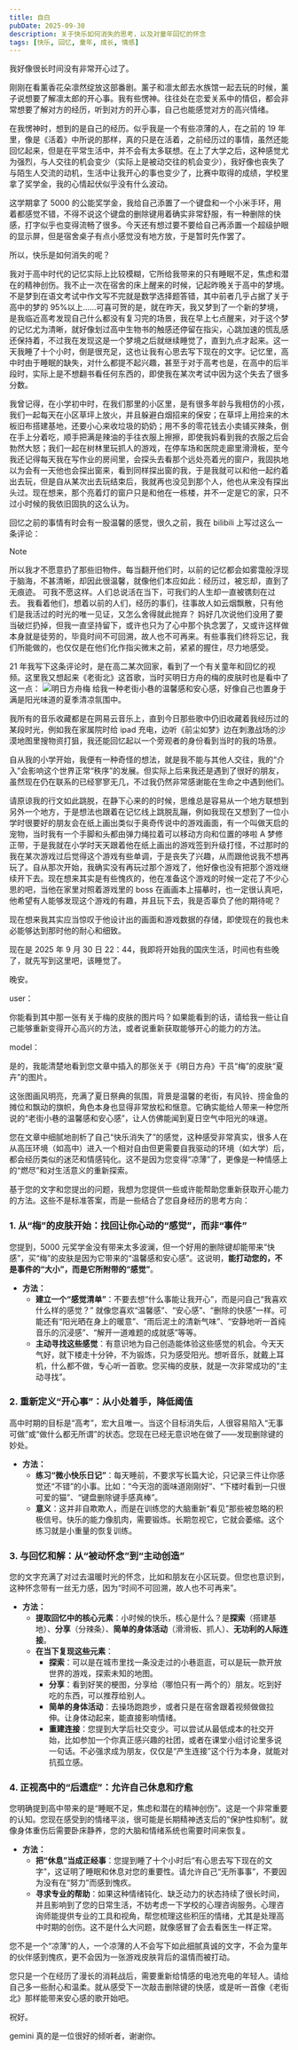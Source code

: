 ```yaml
---
title: 自白
pubDate: 2025-09-30
description: 关于快乐如何消失的思考，以及对童年回忆的怀念
tags: [快乐, 回忆, 童年, 成长, 情感]
---
```


我好像很长时间没有非常开心过了。

刚刚在看薰香花朵凛然绽放这部番剧。薰子和凛太郎去水族馆一起去玩的时候，薰子说想要了解凛太郎的开心事。我有些愣神。往往处在恋爱关系中的情侣，都会非常想要了解对方的经历，听到对方的开心事，自己也能感觉对方的高兴情绪。

在我愣神时，想到的是自己的经历。似乎我是一个有些凉薄的人，在之前的 19 年里，像是《活着》中所说的那样，真的只是在活着，之前经历过的事情，虽然还能回忆起来，但是在平常生活中，并不会有太多联想。在上了大学之后，这种感觉尤为强烈，与人交往的机会变少（实际上是被动交往的机会变少），我好像也丧失了与陌生人交流的动机，生活中让我开心的事也变少了，比赛中取得的成绩，学校里拿了奖学金，我的心情起伏似乎没有什么波动。

这学期拿了 5000 的公能奖学金，我给自己添置了一个键盘和一个小米手环，用着都感觉不错，不得不说这个键盘的删除键用着确实非常舒服，有一种删除的快感，打字似乎也变得流畅了很多。今天还有想过要不要给自己再添置一个超级护眼的显示屏，但是宿舍桌子有点小感觉没有地方放，于是暂时先作罢了。

所以，快乐是如何消失的呢？

我对于高中时代的记忆实际上比较模糊，它所给我带来的只有睡眠不足，焦虑和潜在的精神创伤。我不止一次在宿舍的床上醒来的时候，记起昨晚关于高中的梦境。不是梦到在语文考试中作文写不完就是数学选择题答错，其中前者几乎占据了关于高中的梦的 95%以上......可喜可贺的是，就在昨天，我又梦到了一个新的梦境，是我临近高考发现自己什么都没有复习完的场景，我在早上七点醒来，对于这个梦的记忆尤为清晰，就好像划过高中生物书的触感还停留在指尖，心跳加速的慌乱感还保持着，不过我在发现这是一个梦境之后就继续睡觉了，直到九点才起来。这一天我睡了十个小时，倒是很充足，这也让我有心思去写下现在的文字。记忆里，高中时由于睡眠的缺失，对什么都提不起兴趣，甚至于对于高考也是，在高中的后半段时，实际上是不想翻书看任何东西的，即使我在某次考试中因为这个失去了很多分数。

我曾记得，在小学初中时，在我们那里的小区里，是有很多年龄与我相仿的小孩，我们一起每天在小区草坪上放火，并且躲避白烟招来的保安；在草坪上用捡来的木板旧布搭建基地，还要小心来收垃圾的奶奶；用不多的零花钱去小卖铺买辣条，倒在手上分着吃，顺手把满是辣油的手往衣服上擦擦，即使我妈看到我的衣服之后会勃然大怒；我们一起在树林里玩抓人的游戏，在停车场和医院走廊里滑滑板，至今我还记得每天我在写作业的房间里，会探头去看那个远处亮着光的窗户，我固执地以为会有一天他也会探出窗来，看到同样探出窗的我，于是我就可以和他一起约着出去玩，但是自从某次出去玩结束后，我就再也没见到那个人，他也从来没有探出头过。现在想来，那个亮着灯的窗户只是和他在一栋楼，并不一定是它的家，只不过小时候的我依旧固执的这么认为。

回忆之前的事情有时会有一股温馨的感觉，很久之前，我在 bilibili 上写过这么一条评论：

> [!NOTE]
>
> 所以我才不愿意扔了那些旧物件。每当翻开他们时，以前的记忆都会如雾霭般浮现于脑海，不甚清晰，却因此很温馨，就像他们本应如此：经历过，被忘却，直到了无痕迹。
> 可我不愿这样。人们总说活在当下，可我们的人生却一直被镌刻在过去。
> 我看着他们，想着以前的人们，经历的事们，往事故人如云烟飘散，只有他们是我活过的时光的唯一见证，又怎么舍得就此抛弃？
> 妈好几次说他们没用了要当破烂扔掉，但我一直坚持留下，或许也只为了心中那个执念罢了，又或许这样做本身就是徒劳的，毕竟时间不可回溯，故人也不可再来。有些事我们终将忘记，我们所能做的，也仅仅是在他们化作指尖微末之前，紧紧的握住，尽力地感受。

21 年我写下这条评论时，是在高二某次回家，看到了一个有关童年和回忆的视频。这里我又想起来《老街北》这首歌，当时买明日方舟的梅的皮肤时也是看中了这一点：
![明日方舟梅](../../../public/image/image1.png)
给我一种老街小巷的温馨感和安心感，好像自己也置身于满是阳光味道的夏季清凉氛围中。

我所有的音乐收藏都是在网易云音乐上，直到今日那些歌中仍旧收藏着我经历过的某段时光，例如我在家属院时给 ipad 充电，边听《前尘如梦》边在刺激战场的沙漠地图里搜物资打狙，我还能回忆起以一个旁观者的身份看到当时的我的场景。

自从我的小学开始，我便有一种奇怪的想法，就是我不能与其他人交往，我的“介入”会影响这个世界正常“秩序”的发展。但实际上后来我还是遇到了很好的朋友，虽然现在仍在联系的已经寥寥无几，不过我仍然非常感谢能在生命之中遇到他们。

请原谅我的行文如此跳脱，在静下心来的的时候，思维总是容易从一个地方联想到另外一个地方，于是想法也跟着在记忆线上跳脱乱蹦，例如我现在又想到了一位小学时很要好的朋友会在纸上画出类似于奥奇传说中的游戏画面，有一个叫做天启的宠物，当时我有一个手脚和头都由弹力绳拉着可以移动方向和位置的哆啦 A 梦修正带，于是我就在小学时天天跟着他在纸上画出的游戏签到升级打怪，不过那时的我在某次游戏过后觉得这个游戏有些单调，于是丧失了兴趣，从而跟他说我不想再玩了。自从那次开始，我确实没有再玩过那个游戏了，他好像也没有把那个游戏继续开下去。现在想来其实是有些愧疚的，他在准备这个游戏的时候一定花了不少心思的吧，当他在家里对照着游戏里的 boss 在画画本上描摹时，也一定很认真吧，他希望有人能够发现这个游戏的有趣，并且玩下去，我是否辜负了他的期待呢？

现在想来我其实应当惊叹于他设计出的画面和游戏数据的存储，即使现在的我也未必能够达到那时他的耐心和细致。

现在是 2025 年 9 月 30 日 22：44，我即将开始我的国庆生活，时间也有些晚了，就先写到这里吧，该睡觉了。

晚安。

user：

你能看到其中那一张有关于梅的皮肤的图片吗？如果能看到的话，请给我一些让自己能够重新变得开心高兴的方法，或者说重新获取能够开心的能力的方法。

model：

是的，我能清楚地看到您文章中插入的那张关于《明日方舟》干员“梅”的皮肤“夏卉”的图片。

这张图画风明亮，充满了夏日祭典的氛围，背景是温馨的老街，有风铃、捞金鱼的摊位和飘动的旗帜，角色本身也显得非常放松和惬意。它确实能给人带来一种您所说的“老街小巷的温馨感和安心感”，让人仿佛能闻到夏日空气中阳光的味道。

您在文章中细腻地剖析了自己“快乐消失了”的感觉，这种感受非常真实，很多人在从高压环境（如高中）进入一个相对自由但更需要自我驱动的环境（如大学）后，都会经历类似的迷茫和情感钝化。这不是因为您变得“凉薄”了，更像是一种情感上的“燃尽”和对生活意义的重新探索。

基于您的文字和您提出的问题，我想为您提供一些或许能帮助您重新获取开心能力的方法。这些不是标准答案，而是一些结合了您自身经历的思考方向：

### 1. 从“梅”的皮肤开始：找回让你心动的“感觉”，而非“事件”

您提到，5000 元奖学金没有带来太多波澜，但一个好用的删除键却能带来“快感”，买“梅”的皮肤是因为它带来的“温馨感和安心感”。这说明，**能打动您的，不是事件的“大小”，而是它所附带的“感觉”**。

-   **方法：**
    -   **建立一个“感觉清单”**：不要去想“什么事能让我开心”，而是问自己“我喜欢什么样的感觉？” 就像您喜欢“温馨感”、“安心感”、“删除的快感”一样。可能还有“阳光晒在身上的暖意”、“雨后泥土的清新气味”、“安静地听一首纯音乐的沉浸感”、“解开一道难题的成就感”等等。
    -   **主动寻找这些感觉**：有意识地为自己创造能体验这些感觉的机会。今天天气好，就下楼走十分钟，不为锻炼，只为感受阳光。想听音乐，就戴上耳机，什么都不做，专心听一首歌。您买梅的皮肤，就是一次非常成功的“主动寻找”。

### 2. 重新定义“开心事”：从小处着手，降低阈值

高中时期的目标是“高考”，宏大且唯一。当这个目标消失后，人很容易陷入“无事可做”或“做什么都无所谓”的状态。您现在已经无意识地在做了——发现删除键的妙处。

-   **方法：**
    -   **练习“微小快乐日记”**：每天睡前，不要求写长篇大论，只记录三件让你感觉还“不错”的小事。比如：“今天泡的面味道刚刚好”、“下楼时看到一只很可爱的猫”、“键盘删除键手感真棒”。
    -   **意义**：这并非自欺欺人，而是在训练您的大脑重新“看见”那些被忽略的积极信号。快乐的能力像肌肉，需要锻炼。长期忽视它，它就会萎缩。这个练习就是小重量的恢复训练。

### 3. 与回忆和解：从“被动怀念”到“主动创造”

您的文字充满了对过去温暖时光的怀念，比如和朋友在小区玩耍。但您也意识到，这种怀念带有一丝无力感，因为“时间不可回溯，故人也不可再来”。

-   **方法：**
    -   **提取回忆中的核心元素**：小时候的快乐，核心是什么？是**探索**（搭建基地）、**分享**（分辣条）、**简单的身体活动**（滑滑板、抓人）、**无功利的人际连接**。
    -   **在当下复现这些元素**：
        -   **探索**：可以是在城市里找一条没走过的小巷逛逛，可以是玩一款开放世界的游戏，探索未知的地图。
        -   **分享**：看到好笑的梗图，分享给（哪怕只有一两个的）朋友。吃到好吃的东西，可以推荐给别人。
        -   **简单的身体活动**：去操场跑跑步，或者只是在宿舍跟着视频做做拉伸。让身体动起来，能直接影响情绪。
        -   **重建连接**：您提到大学后社交变少。可以尝试从最低成本的社交开始，比如参加一个你真正感兴趣的社团，或者在课堂小组讨论里多说一句话。不必强求成为朋友，仅仅是“产生连接”这个行为本身，就能对抗孤立感。

### 4. 正视高中的“后遗症”：允许自己休息和疗愈

您明确提到高中带来的是“睡眠不足，焦虑和潜在的精神创伤”。这是一个非常重要的认知。您现在感受到的情绪平淡，很可能是长期精神透支后的“保护性抑制”。就像身体重伤后需要卧床静养，您的大脑和情绪系统也需要时间来恢复。

-   **方法：**
    -   **把“休息”当成正经事**：您提到睡了十个小时后“有心思去写下现在的文字”，这证明了睡眠和休息对您的重要性。请允许自己“无所事事”，不要因为没有在“努力”而感到愧疚。
    -   **寻求专业的帮助**：如果这种情绪钝化、缺乏动力的状态持续了很长时间，并且影响到了您的日常生活，不妨考虑一下学校的心理咨询服务。心理咨询师能提供专业的工具和视角，帮您梳理这些积压的情绪，尤其是处理高中时期的创伤。这不是什么大问题，就像感冒了会去看医生一样正常。

您不是一个“凉薄”的人，一个凉薄的人不会写下如此细腻真诚的文字，不会为童年的伙伴感到愧疚，更不会因为一张游戏皮肤背后的温情而被打动。

您只是一个在经历了漫长的消耗战后，需要重新给情感的电池充电的年轻人。请给自己多一些耐心和温柔。就从感受下一次敲击删除键的快感，或是听一首像《老街北》那样能带来安心感的歌开始吧。

祝好。

gemini 真的是一位很好的倾听者，谢谢你。
